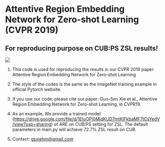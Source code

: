 # Attentive Region Embedding Network for Zero-shot Learning (CVPR 2019)
## For reproducing purpose on CUB:PS ZSL results!

![](../master/fig2_v711.png)


1. This code is used for reproducing the results in our CVPR 2019 paper:  Attentive Region Embedding Network for Zero-shot Learning

2. The style of the codes is the same as the ImageNet training example in official Pytorch website. 

3. If you use our code, please cite our paper: Guo-Sen Xie et al., Attentive Region Embedding Network for Zero-shot Learning, in
CVPR19.

4. As an example, We provide a trained model (https://drive.google.com/file/d/1EIuOPi0MjdKUD7mtKlFkbaMF7tCsYedV/view?usp=sharing) of ARE on CUB:PS setting for ZSL. The default parameters in main.py will achieve 72.7% ZSL result on CUB.

5. Contact: gsxiehm@gmail.com
